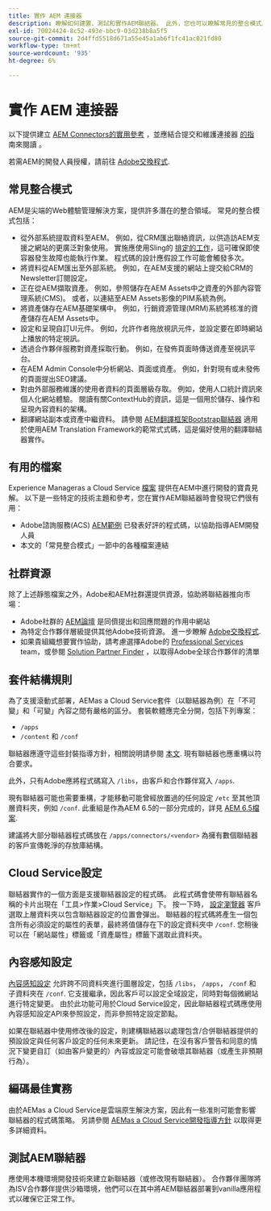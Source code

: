 ```yaml
---
title: 實作 AEM 連接器
description: 瞭解如何建置、測試和實作AEM聯結器。 此外，您也可以瞭解常見的整合模式。
exl-id: 70024424-8c52-493e-bbc9-03d238b8a5f5
source-git-commit: 2d4ffd5518d671a55e45a1ab6f1fc41ac021fd80
workflow-type: tm+mt
source-wordcount: '935'
ht-degree: 6%

---
```


實作 AEM 連接器
=============================

以下提供建立 [AEM Connectors的實用參考](https://www.adobe.io/apis/experiencecloud/aem/aemconnectors.html) ，並應結合提交和維護連接器 [的指](submit.md) 南來閱讀 [](maintain.md) 。

若需AEM的開發人員授權，請前往 [Adobe交換程式](https://partners.adobe.com/exchangeprogram/experiencecloud).

常見整合模式
---------------------------

AEM是尖端的Web體驗管理解決方案，提供許多潛在的整合領域。 常見的整合模式包括：

* 從外部系統提取資料至AEM。 例如，從CRM匯出聯絡資訊，以供造訪AEM支援之網站的更廣泛對象使用。  實施應使用Sling的 [排定的工作](https://sling.apache.org/documentation/bundles/apache-sling-eventing-and-job-handling.html#scheduled-jobs)，這可確保即使容器發生故障也能執行作業。 程式碼的設計應假設工作可能會觸發多次。
* 將資料從AEM匯出至外部系統。 例如，在AEM支援的網站上提交給CRM的Newsletter訂閱設定。
* 正在從AEM擷取資產。 例如，參照儲存在AEM Assets中之資產的外部內容管理系統(CMS)。 或者，以連結至AEM Assets影像的PIM系統為例。
* 將資產儲存在AEM基礎架構中。 例如，行銷資源管理(MRM)系統將核准的資產儲存在AEM Assets中。
* 設定和呈現自訂UI元件。 例如，允許作者拖放視訊元件，並設定要在即時網站上播放的特定視訊。
* 透過合作夥伴服務對資產採取行動。 例如，在發佈頁面時傳送資產至視訊平台。
* 在AEM Admin Console中分析網站、頁面或資產。 例如，針對現有或未發佈的頁面提出SEO建議。
* 對由外部服務維護的使用者資料的頁面層級存取。 例如，使用人口統計資訊來個人化網站體驗。 閱讀有關ContextHub的資訊，這是一個用於儲存、操作和呈現內容資料的架構。
* 翻譯網站副本或資產中繼資料。 請參閱 [AEM翻譯框架Bootstrap聯結器](https://github.com/Adobe-Marketing-Cloud/aem-translation-framework-bootstrap-connector) 適用於使用AEM Translation Framework的範常式式碼，這是偏好使用的翻譯聯結器實作。


有用的檔案
--------------------

Experience Manageras a Cloud Service [檔案](../overview/introduction.md) 提供在AEM中進行開發的寶貴見解。 以下是一些特定的技術主題和參考，您在實作AEM聯結器時會發現它們很有用：

* Adobe諮詢服務(ACS) [AEM範例](https://adobe-consulting-services.github.io/acs-aem-samples/) 已發表好評的程式碼，以協助指導AEM開發人員
* 本文的「常見整合模式」一節中的各種檔案連結

社群資源
--------------------

除了上述靜態檔案之外，Adobe和AEM社群還提供資源，協助將聯結器推向市場：

* Adobe社群的 [AEM論壇](https://help-forums.adobe.com/content/adobeforums/en/experience-manager-forum/adobe-experience-manager.html) 是同儕提出和回應問題的作用中網站
* 為特定合作夥伴層級提供其他Adobe技術資源。 進一步瞭解 [Adobe交換程式](https://partners.adobe.com/exchangeprogram/experiencecloud).
* 如果貴組織想要實作協助，請考慮選擇Adobe的 [Professional Services](https://www.adobe.com/marketing-cloud/service-support/professional-consulting-training.html) team，或參閱 [Solution Partner Finder](https://solutionpartners.adobe.com/home/partnerFinder.html) ，以取得Adobe全球合作夥伴的清單

套件結構規則
-----------------------

為了支援滾動式部署，AEMas a Cloud Service套件（以聯結器為例）在「不可變」和「可變」內容之間有嚴格的區分。 套裝軟體應完全分開，包括下列專案：

* `/apps`
* `/content` 和 `/conf`

聯結器應遵守這些封裝指導方針，相關說明請參閱 [本文](/help/implementing/developing/introduction/aem-project-content-package-structure.md). 現有聯結器也應重構以符合要求。

此外，只有Adobe應將程式碼寫入 `/libs`，由客戶和合作夥伴寫入 `/apps`.

現有聯結器可能也需要重構，才能移動可能曾經放置過的任何設定 `/etc` 至其他頂層資料夾，例如 `/conf`. 此重組是作為AEM 6.5的一部分完成的，詳見 [AEM 6.5檔案](https://experienceleague.adobe.com/docs/experience-manager-65/deploying/restructuring/repository-restructuring.html).

建議將大部分聯結器程式碼放在 `/apps/connectors/<vendor>` 為擁有數個聯結器的客戶宣傳乾淨的存放庫結構。

Cloud Service設定
-----------------------------

聯結器實作的一個方面是支援聯結器設定的程式碼。 此程式碼會使帶有聯結器名稱的卡片出現在「工具>作業>Cloud Service」下。 按一下時， [設定瀏覽器](/help/implementing/developing/introduction/configurations.md#using-configuration-browser) 客戶選取上層資料夾以包含聯結器設定的位置會彈出。 聯結器的程式碼將產生一個包含所有必須設定的屬性的表單，最終將值儲存在下的設定資料夾中 `/conf`. 您稍後可以在「網站屬性」標籤或「資產屬性」標籤下選取此資料夾。


內容感知設定
-----------------------------

[內容感知設定](https://sling.apache.org/documentation/bundles/context-aware-configuration/context-aware-configuration.html) 允許跨不同資料夾進行圖層設定，包括 `/libs`， `/apps`， `/conf` 和子資料夾在 `/conf`. 它支援繼承，因此客戶可以設定全域設定，同時對每個微網站進行特定變更。 由於此功能可用於Cloud Service設定，因此聯結器程式碼應使用內容感知設定API來參照設定，而非參照特定設定節點。

如果在聯結器中使用修改後的設定，則建構聯結器以處理包含/合併聯結器提供的預設設定與任何客戶設定的任何未來更新。 請記住，在沒有客戶警告和同意的情況下變更自訂（如由客戶變更的）內容或設定可能會破壞其聯結器（或產生非預期行為）。

編碼最佳實務
----------------------

由於AEMas a Cloud Service是雲端原生解決方案，因此有一些准則可能會影響聯結器的程式碼策略。 另請參閱 [AEMas a Cloud Service開發指導方針](/help/implementing/developing/introduction/development-guidelines.md) 以取得更多詳細資料。

測試AEM聯結器
-------------------------

應使用本機環境開發技術來建立新聯結器（或修改現有聯結器）。 合作夥伴團隊將為ISV合作夥伴提供沙箱環境，他們可以在其中將AEM聯結器部署到vanilla應用程式以確保它正常工作。
